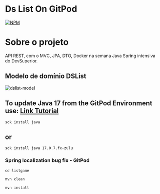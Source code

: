 # Ds List On GitPod
[![NPM](https://img.shields.io/npm/l/react)](https://github.com/RodrigoDeOliveiraSilva/DsListOnGitPod/blob/main/LICENSE) 


# Sobre o projeto
API REST, com o  MVC, JPA, DTO, Docker na semana Java Spring intensiva do DevSuperior.

## Modelo de domínio DSList
![dslist-model](https://github.com/RodrigoDeOliveiraSilva/DsListOnGitPod/assets/97246882/44e69a71-a6b3-4597-ad5a-9f03baf67d94)

## To update Java 17 from the GitPod Environment use: [Link Tutorial](https://www.gitpod.io/guides/custom-java-distribution-on-gitpod)
```command_line
sdk install java
```
## or
```command_line
sdk install java 17.0.7.fx-zulu
```

### Spring localization bug fix - GitPod
```command_line
cd listgame
```
```command_line
mvn clean
```
```command_line
mvn install
```

